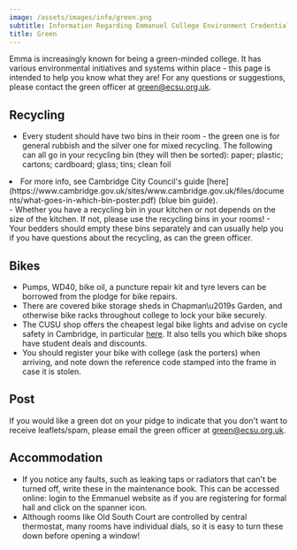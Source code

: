 ```yaml
---
image: /assets/images/info/green.png
subtitle: Information Regarding Emmanuel College Environment Credentials
title: Green
---
```


Emma is increasingly known for being a green-minded college. It has various environmental initiatives and systems within place - this page is intended to help you know what they are! For any questions or suggestions, please contact the green officer at [green@ecsu.org.uk](mailto:green@ecsu.org.uk).


## Recycling



- Every student should have two bins in their room - the green one is for general rubbish and the silver one for mixed recycling. The following can all go in your recycling bin (they will then be sorted): paper; plastic; cartons; cardboard; glass; tins; clean foil
<li>For more info, see Cambridge City Council's guide [here](https://www.cambridge.gov.uk/sites/www.cambridge.gov.uk/files/documents/what-goes-in-which-bin-poster.pdf) (blue bin guide).
</li>
- Whether you have a recycling bin in your kitchen or not depends on the size of the kitchen. If not, please use the recycling bins in your rooms!
- Your bedders should empty these bins separately and can usually help you if you have questions about the recycling, as can the green officer. 

## Bikes



- Pumps, WD40, bike oil, a puncture repair kit and tyre levers can be borrowed from the plodge for bike repairs. 
- There are covered bike storage sheds in Chapman\u2019s Garden, and otherwise bike racks throughout college to lock your bike securely.
- The CUSU shop offers the cheapest legal bike lights and advise on cycle safety in Cambridge, in particular [here](http://www.studentadvice.cam.ac.uk/welfare/cycling/). It also tells you which bike shops have student deals and discounts.
- You should register your bike with college (ask the porters) when arriving, and note down the reference code stamped into the frame in case it is stolen.

## Post

If you would like a green dot on your pidge to indicate that you don't want to receive leaflets/spam, please email the green officer at [green@ecsu.org.uk](mailto:green@ecsu.org.uk).



## Accommodation


- If you notice any faults, such as leaking taps or radiators that can't be turned off, write these in the maintenance book. This can be accessed online: login to the Emmanuel website as if you are registering for formal hall and click on the spanner icon.
- Although rooms like Old South Court are controlled by central thermostat, many rooms have individual dials, so it is easy to turn these down before opening a window!